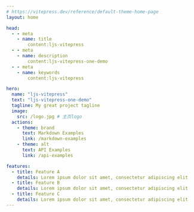 ```yaml
---
# https://vitepress.dev/reference/default-theme-home-page
layout: home

head:
  - - meta
    - name: title
        content:ljs-vitepress
  - - meta
    - name: description
        content:ljs-vitepress-one-demo
  - - meta
    - name: keywords
        content:ljs-vitepress

hero:
  name: "ljs-vitepress"
  text: "ljs-vitepress-one-demo"
  tagline: My great project tagline
  image: 
    src: /logo.jpg # 主页logo
  actions:
    - theme: brand
      text: Markdown Examples
      link: /markdown-examples
    - theme: alt
      text: API Examples
      link: /api-examples

features:
  - title: Feature A
    details: Lorem ipsum dolor sit amet, consectetur adipiscing elit
  - title: Feature B
    details: Lorem ipsum dolor sit amet, consectetur adipiscing elit
  - title: Feature C
    details: Lorem ipsum dolor sit amet, consectetur adipiscing elit
---
```


